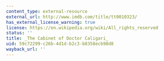 ```yaml
---
content_type: external-resource
external_url: http://www.imdb.com/title/tt0010323/
has_external_license_warning: true
license: https://en.wikipedia.org/wiki/All_rights_reserved
status: ''
title: _The Cabinet of Doctor Caligari_
uid: 59c72299-c26b-4d1d-b2c3-b8358ecb98d8
wayback_url: ''
---
```

